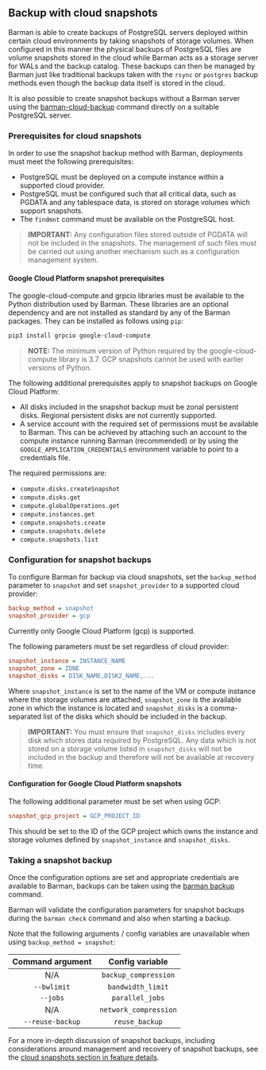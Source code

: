 ## Backup with cloud snapshots

Barman is able to create backups of PostgreSQL servers deployed within certain cloud environments by taking snapshots of storage volumes.
When configured in this manner the physical backups of PostgreSQL files are volume snapshots stored in the cloud while Barman acts as a storage server for WALs and the backup catalog.
These backups can then be managed by Barman just like traditional backups taken with the `rsync` or `postgres` backup methods even though the backup data itself is stored in the cloud.

It is also possible to create snapshot backups without a Barman server using the [barman-cloud-backup](#barman-cloud-and-snapshot-backups) command directly on a suitable PostgreSQL server.

### Prerequisites for cloud snapshots

In order to use the snapshot backup method with Barman, deployments must meet the following prerequisites:

- PostgreSQL must be deployed on a compute instance within a supported cloud provider.
- PostgreSQL must be configured such that all critical data, such as PGDATA and any tablespace data, is stored on storage volumes which support snapshots.
- The `findmnt` command must be available on the PostgreSQL host.

> **IMPORTANT:** Any configuration files stored outside of PGDATA will not be
> included in the snapshots. The management of such files must be carried out
> using another mechanism such as a configuration management system.

#### Google Cloud Platform snapshot prerequisites

The google-cloud-compute and grpcio libraries must be available to the Python distribution used by Barman.
These libraries are an optional dependency and are not installed as standard by any of the Barman packages.
They can be installed as follows using `pip`:

``` bash
pip3 install grpcio google-cloud-compute
```

> **NOTE:** The minimum version of Python required by the google-cloud-compute
> library is 3.7. GCP snapshots cannot be used with earlier versions of Python.

The following additional prerequisites apply to snapshot backups on Google Cloud Platform:

- All disks included in the snapshot backup must be zonal persistent disks. Regional persistent disks are not currently supported.
- A service account with the required set of permissions must be available to Barman. This can be achieved by attaching such an account to the compute instance running Barman (recommended) or by using the `GOOGLE_APPLICATION_CREDENTIALS` environment variable to point to a credentials file.

The required permissions are:

- `compute.disks.createSnapshot`
- `compute.disks.get`
- `compute.globalOperations.get`
- `compute.instances.get`
- `compute.snapshots.create`
- `compute.snapshots.delete`
- `compute.snapshots.list`

### Configuration for snapshot backups

To configure Barman for backup via cloud snapshots, set the `backup_method` parameter to `snapshot` and set `snapshot_provider` to a supported cloud provider:

``` ini
backup_method = snapshot
snapshot_provider = gcp
```

Currently only Google Cloud Platform (gcp) is supported.

The following parameters must be set regardless of cloud provider:

``` ini
snapshot_instance = INSTANCE_NAME
snapshot_zone = ZONE
snapshot_disks = DISK_NAME,DISK2_NAME,...
```

Where `snapshot_instance` is set to the name of the VM or compute instance where the storage volumes are attached, `snapshot_zone` is the available zone in which the instance is located and `snapshot_disks` is a comma-separated list of the disks which should be included in the backup.

> **IMPORTANT:** You must ensure that `snapshot_disks` includes every disk
> which stores data required by PostgreSQL. Any data which is not stored
> on a storage volume listed in `snapshot_disks` will not be included in the
> backup and therefore will not be available at recovery time.

#### Configuration for Google Cloud Platform snapshots

The following additional parameter must be set when using GCP:

``` ini
snapshot_gcp_project = GCP_PROJECT_ID
```

This should be set to the ID of the GCP project which owns the instance and storage volumes defined by `snapshot_instance` and `snapshot_disks`.

### Taking a snapshot backup

Once the configuration options are set and appropriate credentials are available to Barman, backups can be taken using the [barman backup](#backup) command.

Barman will validate the configuration parameters for snapshot backups during the `barman check` command and also when starting a backup.

Note that the following arguments / config variables are unavailable when using `backup_method = snapshot`:

| **Command argument** | **Config variable**   |
|:--------------------:|:---------------------:|
| N/A                  | `backup_compression`  |
| `--bwlimit`          | `bandwidth_limit`     |
| `--jobs`             | `parallel_jobs`       |
| N/A                  | `network_compression` |
| `--reuse-backup`     | `reuse_backup`        |

For a more in-depth discussion of snapshot backups, including considerations around management and recovery of snapshot backups, see the [cloud snapshots section in feature details](#cloud-snapshot-backups).
